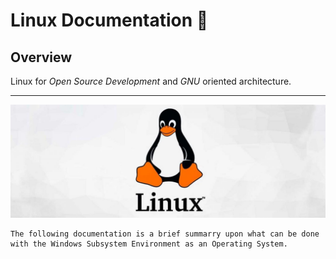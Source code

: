 # Linux Documentation :penguin:
## Overview 

Linux for *Open Source Development* and *GNU* oriented architecture.

---

![Linux distribution logo](Images/Linux-scaled.jpg)

    The following documentation is a brief summarry upon what can be done with the Windows Subsystem Environment as an Operating System.